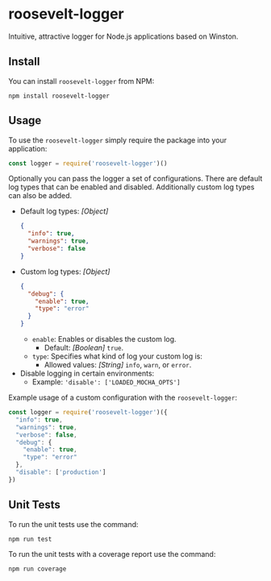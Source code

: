 # roosevelt-logger

Intuitive, attractive logger for Node.js applications based on Winston.

## Install

You can install `roosevelt-logger` from NPM:

```
npm install roosevelt-logger
```

## Usage

To use the `roosevelt-logger` simply require the package into your application:

```js
const logger = require('roosevelt-logger')()
```

Optionally you can pass the logger a set of configurations. There are default log types that can be enabled and disabled. Additionally custom log types can also be added.

* Default log types: *[Object]*
  ```json
  {
    "info": true,
    "warnings": true,
    "verbose": false
  }
  ```
* Custom log types: *[Object]*
  ```json
  {
    "debug": {
      "enable": true,
      "type": "error"
    }
  }
  ```
  * `enable`: Enables or disables the custom log.
    * Default: *[Boolean]* `true`.
  * `type`: Specifies what kind of log your custom log is:
    * Allowed values: *[String]* `info`, `warn`, or `error`.
* Disable logging in certain environments:
  * Example: `'disable': ['LOADED_MOCHA_OPTS']`

Example usage of a custom configuration with the `roosevelt-logger`:

```js
const logger = require('roosevelt-logger')({
  "info": true,
  "warnings": true,
  "verbose": false,
  "debug": {
    "enable": true,
    "type": "error"
  },
  "disable": ['production']
})
```

## Unit Tests

To run the unit tests use the command:

```
npm run test
```

To run the unit tests with a coverage report use the command:

```
npm run coverage
```
